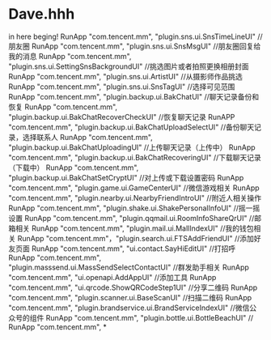 # Dave.hhh
in here beging!
RunApp "com.tencent.mm", "plugin.sns.ui.SnsTimeLineUI" //朋友圈
RunApp "com.tencent.mm", "plugin.sns.ui.SnsMsgUI"   //朋友圈回复给我的消息
RunApp "com.tencent.mm", "plugin.sns.ui.SettingSnsBackgroundUI"  //挑选图片或者拍照更换相册封面
RunApp "com.tencent.mm", "plugin.sns.ui.ArtistUI"  //从摄影师作品挑选
RunApp "com.tencent.mm", "plugin.sns.ui.SnsTagUI"  //选择可见范围
RunApp "com.tencent.mm", "plugin.backup.ui.BakChatUI"  //聊天记录备份和恢复
RunApp "com.tencent.mm", "plugin.backup.ui.BakChatRecoverCheckUI"  //恢复聊天记录
RunAPP "com.tencent.mm", "plugin.backup.ui.BakChatUploadSelectUI"  //备份聊天记录，选择联系人
RunApp "com.tencent.mm", "plugin.backup.ui.BakChatUploadingUI"  //上传聊天记录（上传中）
RunApp "com.tencent.mm", "plugin.backup.ui.BakChatRecoveringUI"  //下载聊天记录（下载中）
RunApp "com.tencent.mm", "plugin.backup.ui.BakChatSetCryptUI"  //对上传或下载设置密码
RunApp "com.tencent.mm", "plugin.game.ui.GameCenterUI"  //微信游戏相关
RunApp "com.tencent.mm", "plugin.nearby.ui.NearbyFriendIntroUI" //附近人相关操作
RunApp "com.tencent.mm", "plugin.shake.ui.ShakePersonalInfoUI"  //摇一摇设置
RunApp "com.tencent.mm", "plugin.qqmail.ui.RoomInfoShareQrUI"  //邮箱相关
RunApp "com.tencent.mm", "plugin.mail.ui.MallIndexUI" //我的钱包相关
RunApp "com.tencent.mm"，"plugin.search.ui.FTSAddFriendUI" //添加好友页面
RunApp "com.tencent.mm", "ui.contact.SayHiEditUI"  //打招呼
RunApp "com.tencent.mm", "plugin.masssend.ui.MassSendSelectContactUI"  //群发助手相关
RunApp "com.tencent.mm", "ui.openapi.AddAppUI"  //添加工具
RunApp "com.tencent.mm", "ui.qrcode.ShowQRCodeStep1UI"  //分享二维码
RunApp "com.tencent.mm", "plugin.scanner.ui.BaseScanUI"  //扫描二维码
RunApp "com.tencent.mm", "plugin.brandservice.ui.BrandServiceIndexUI"  //微信公众号的组件
RunApp "com.tencent.mm", "plugin.bottle.ui.BottleBeachUI" //  
RunApp "com.tencent.mm", *
